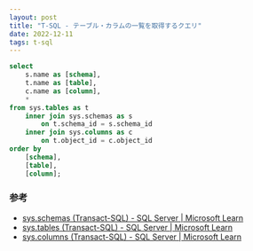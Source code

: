 ```yaml
---
layout: post
title: "T-SQL - テーブル・カラムの一覧を取得するクエリ"
date: 2022-12-11
tags: t-sql
---
```


```sql
select
    s.name as [schema],
    t.name as [table],
    c.name as [column],
    *
from sys.tables as t
    inner join sys.schemas as s
        on t.schema_id = s.schema_id
    inner join sys.columns as c
        on t.object_id = c.object_id
order by
    [schema],
    [table],
    [column];
```

### 参考
- [sys.schemas (Transact-SQL) - SQL Server &#124; Microsoft Learn](https://learn.microsoft.com/ja-jp/sql/relational-databases/system-catalog-views/schemas-catalog-views-sys-schemas)
- [sys.tables (Transact-SQL) - SQL Server &#124; Microsoft Learn](https://learn.microsoft.com/ja-jp/sql/relational-databases/system-catalog-views/sys-tables-transact-sql)
- [sys.columns (Transact-SQL) - SQL Server &#124; Microsoft Learn](https://learn.microsoft.com/ja-jp/sql/relational-databases/system-catalog-views/sys-columns-transact-sql)

